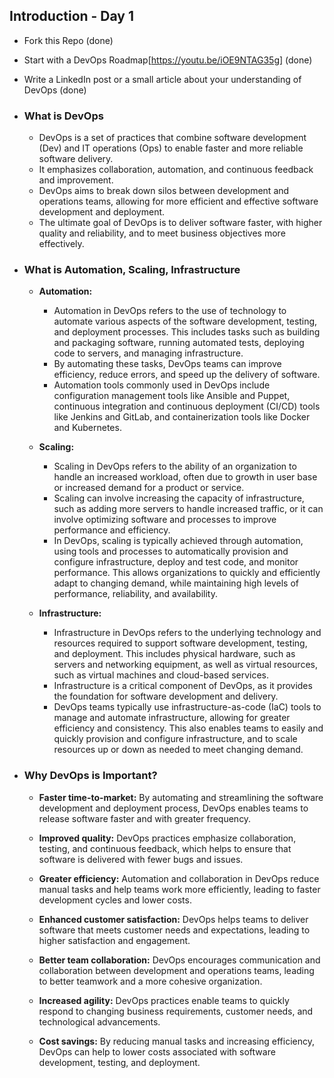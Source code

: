 ## Introduction - Day 1

- Fork this Repo (done)

- Start with a DevOps Roadmap[https://youtu.be/iOE9NTAG35g] (done)

- Write a LinkedIn post or a small article about your understanding of DevOps (done)


- ### What is DevOps
    - DevOps is a set of practices that combine software development (Dev) and IT operations (Ops) to enable faster and more reliable software delivery.
    - It emphasizes collaboration, automation, and continuous feedback and improvement.
    - DevOps aims to break down silos between development and operations teams, allowing for more efficient and effective software development and deployment.
    - The ultimate goal of DevOps is to deliver software faster, with higher quality and reliability, and to meet business objectives more effectively.


- ### What is Automation, Scaling, Infrastructure
    - **Automation:**
        - Automation in DevOps refers to the use of technology to automate various aspects of the software development, testing, and deployment processes. This includes tasks such as building and packaging software, running automated tests, deploying code to servers, and managing infrastructure.
        - By automating these tasks, DevOps teams can improve efficiency, reduce errors, and speed up the delivery of software.
        - Automation tools commonly used in DevOps include configuration management tools like Ansible and Puppet, continuous integration and continuous deployment (CI/CD) tools like Jenkins and GitLab, and containerization tools like Docker and Kubernetes.

    - **Scaling:**
        - Scaling in DevOps refers to the ability of an organization to handle an increased workload, often due to growth in user base or increased demand for a product or service.
        - Scaling can involve increasing the capacity of infrastructure, such as adding more servers to handle increased traffic, or it can involve optimizing software and processes to improve performance and efficiency.
        - In DevOps, scaling is typically achieved through automation, using tools and processes to automatically provision and configure infrastructure, deploy and test code, and monitor performance. This allows organizations to quickly and efficiently adapt to changing demand, while maintaining high levels of performance, reliability, and availability.

    - **Infrastructure:**
        - Infrastructure in DevOps refers to the underlying technology and resources required to support software development, testing, and deployment. This includes physical hardware, such as servers and networking equipment, as well as virtual resources, such as virtual machines and cloud-based services.
        - Infrastructure is a critical component of DevOps, as it provides the foundation for software development and delivery.
        - DevOps teams typically use infrastructure-as-code (IaC) tools to manage and automate infrastructure, allowing for greater efficiency and consistency. This also enables teams to easily and quickly provision and configure infrastructure, and to scale resources up or down as needed to meet changing demand.


- ### Why DevOps is Important?
    - **Faster time-to-market:** By automating and streamlining the software development and deployment process, DevOps enables teams to release software faster and with greater frequency.

    - **Improved quality:** DevOps practices emphasize collaboration, testing, and continuous feedback, which helps to ensure that software is delivered with fewer bugs and issues.

    - **Greater efficiency:** Automation and collaboration in DevOps reduce manual tasks and help teams work more efficiently, leading to faster development cycles and lower costs.

    - **Enhanced customer satisfaction:** DevOps helps teams to deliver software that meets customer needs and expectations, leading to higher satisfaction and engagement.

    - **Better team collaboration:** DevOps encourages communication and collaboration between development and operations teams, leading to better teamwork and a more cohesive organization.

    - **Increased agility:** DevOps practices enable teams to quickly respond to changing business requirements, customer needs, and technological advancements.

    - **Cost savings:** By reducing manual tasks and increasing efficiency, DevOps can help to lower costs associated with software development, testing, and deployment.